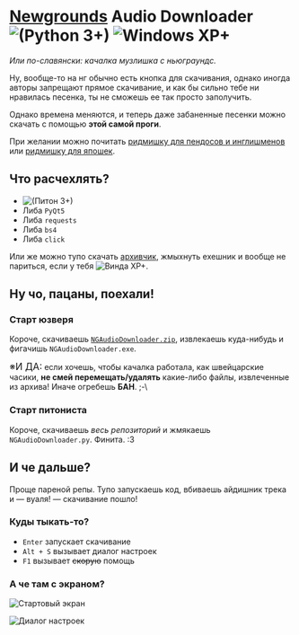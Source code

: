 # [Newgrounds](https://newgrounds.com) Audio Downloader ![(Python 3+)](https://img.shields.io/badge/Python-3+-blue.svg) ![Windows XP+](https://img.shields.io/badge/Windows-XP+-brightgreen.svg)

_Или по-славянски: качалка музлишка с ньюграундс._

Ну, вообще-то на нг обычно есть кнопка для скачивания, однако иногда авторы запрещают прямое скачивание, и как бы сильно тебе ни нравилась песенка, ты не сможешь ее так просто заполучить.

Однако времена меняются, и теперь даже забаненные песенки можно скачать с помощью **этой самой проги**.

При желании можно почитать [ридмишку для пендосов и инглишменов](README.md#newgrounds-audio-downloader--) или [ридмишку для япошек](README-JP.md#newgrounds-audio-downloader--).

## Что расчехлять?

- ![(Питон 3+)](https://img.shields.io/badge/Питон-3+-blue.svg)
- Либа `PyQt5`
- Либа `requests`
- Либа `bs4`
- Либа `click`

Или же можно тупо скачать [архивчик](NGAudioDownloader.zip), жмыхнуть ехешник и вообще не париться, если у тебя ![Винда XP+](https://img.shields.io/badge/Винда-XP+-brightgreen.svg).

## Ну чо, пацаны, поехали!

### Старт юзверя

Короче, скачиваешь [`NGAudioDownloader.zip`](https://github.com/H1K0/NGAudioDownloader/raw/master/NGAudioDownloader.zip), извлекаешь куда-нибудь и фигачишь `NGAudioDownloader.exe`.

<big>※И ДА:</big> если хочешь, чтобы качалка работала, как швейцарские часики, **не смей перемещать/удалять** какие-либо файлы, извлеченные из архива! Иначе огребешь **БАН**. <span title="Это морда пажылого борова палучаеца." style="cursor:help">;-\

### Старт питониста

Короче, скачиваешь *весь репозиторий* и жмякаешь `NGAudioDownloader.py`. Финита. :3

## И че дальше?

Проще пареной репы. Тупо запускаешь код, вбиваешь айдишник трека и — вуаля! — скачивание пошло!

### Куды тыкать-то?

- `Enter` запускает скачивание
- `Alt + S` вызывает диалог настроек
- `F1` вызывает ~~скорую~~ помощь

### А че там с экраном?

![Стартовый экран](https://i.ibb.co/8Y4FMDP/2020-08-24-16-43-16-Newgrounds-Audio-Downloader.png)

![Диалог настроек](https://i.ibb.co/RSXvxDh/2020-08-24-16-43-28.png)